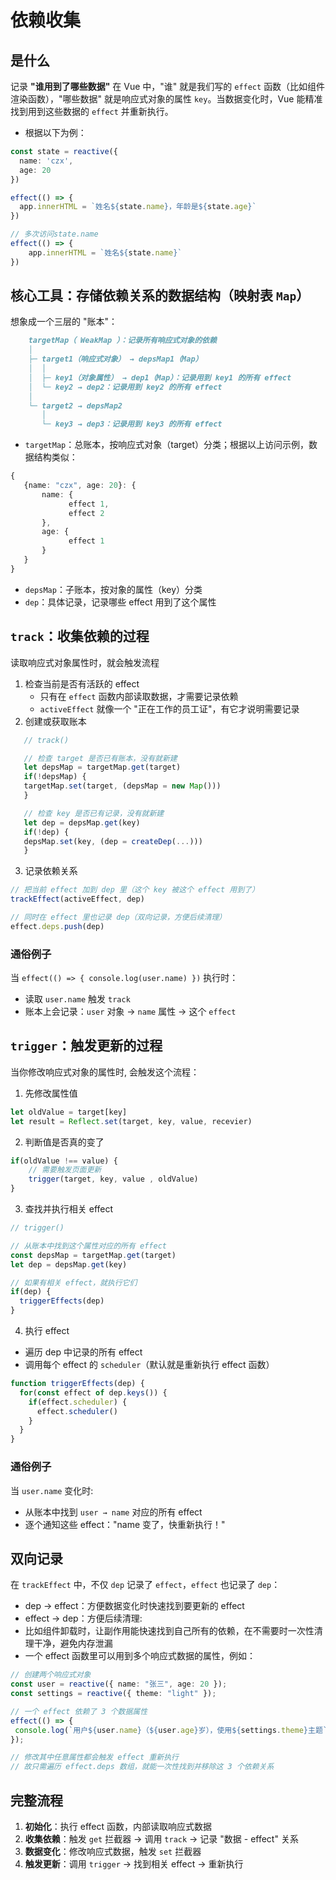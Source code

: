 # 依赖收集

## 是什么
记录 **"谁用到了哪些数据"**
在 Vue 中，"谁" 就是我们写的 `effect` 函数（比如组件渲染函数），"哪些数据" 就是响应式对象的属性 `key`。当数据变化时，Vue 能精准找到用到这些数据的 `effect` 并重新执行。
 - 根据以下为例：
```ts
const state = reactive({
  name: 'czx',
  age: 20
})

effect(() => {
  app.innerHTML = `姓名${state.name}，年龄是${state.age}`
})

// 多次访问state.name
effect(() => {
    app.innerHTML = `姓名${state.name}`
})
```

## 核心工具：存储依赖关系的数据结构（映射表 `Map`）
想象成一个三层的 "账本"：
```md
    targetMap（ WeakMap ）：记录所有响应式对象的依赖
    │
    ├─ target1（响应式对象） → depsMap1（Map）
    │  │
    │  ├─ key1（对象属性） → dep1（Map）：记录用到 key1 的所有 effect
    │  └─ key2 → dep2：记录用到 key2 的所有 effect
    │
    └─ target2 → depsMap2
       │
       └─ key3 → dep3：记录用到 key3 的所有 effect
```

 - `targetMap`：总账本，按响应式对象（target）分类；根据以上访问示例，数据结构类似：
 ```ts
{
    {name: "czx", age: 20}: {
        name: {
              effect 1,
              effect 2
        },
        age: {
              effect 1
        }
    }
}
 ```

 - `depsMap`：子账本，按对象的属性（key）分类
 - `dep`：具体记录，记录哪些 effect 用到了这个属性


## `track`：收集依赖的过程
读取响应式对象属性时，就会触发流程
 1. 检查当前是否有活跃的 effect
    - 只有在 `effect` 函数内部读取数据，才需要记录依赖
    - `activeEffect` 就像一个 "正在工作的员工证"，有它才说明需要记录
 2. 创建或获取账本
 
 ```ts
    // track()

    // 检查 target 是否已有账本，没有就新建
    let depsMap = targetMap.get(target)
    if(!depsMap) {
    targetMap.set(target, (depsMap = new Map()))
    }

    // 检查 key 是否已有记录，没有就新建
    let dep = depsMap.get(key)
    if(!dep) {
    depsMap.set(key, (dep = createDep(...)))
    }
 ```

 3. 记录依赖关系

 ```ts
// 把当前 effect 加到 dep 里（这个 key 被这个 effect 用到了）
trackEffect(activeEffect, dep)

// 同时在 effect 里也记录 dep（双向记录，方便后续清理）
effect.deps.push(dep)
 ```

 ### 通俗例子

 当 `effect(() => { console.log(user.name) })` 执行时：
  - 读取 `user.name` 触发 `track`
  - 账本上会记录：`user` 对象 → `name` 属性 → 这个 `effect`


## `trigger`：触发更新的过程 
当你修改响应式对象的属性时, 会触发这个流程：

1. 先修改属性值
```ts
let oldValue = target[key]
let result = Reflect.set(target, key, value, recevier)
```

2. 判断值是否真的变了
```ts
if(oldValue !== value) {
    // 需要触发页面更新
    trigger(target, key, value , oldValue)
}
```

3. 查找并执行相关 effect
```ts
// trigger()

// 从账本中找到这个属性对应的所有 effect
const depsMap = targetMap.get(target)
let dep = depsMap.get(key)

// 如果有相关 effect，就执行它们
if(dep) {
  triggerEffects(dep)
}
```

4. 执行 effect
 - 遍历 dep 中记录的所有 effect
 - 调用每个 effect 的 `scheduler`（默认就是重新执行 effect 函数）
```ts
function triggerEffects(dep) {
  for(const effect of dep.keys()) {
    if(effect.scheduler) {
      effect.scheduler()
    }
  }
}
```


### 通俗例子
当 `user.name` 变化时:
 - 从账本中找到 `user → name` 对应的所有 effect
 - 逐个通知这些 effect："name 变了，快重新执行！"

## 双向记录
在 `trackEffect` 中，不仅 `dep` 记录了 `effect`，`effect` 也记录了 `dep`：
 - dep → effect：方便数据变化时快速找到要更新的 effect
 - effect → dep：方便后续清理:
 - 比如组件卸载时，让副作用能快速找到自己所有的依赖，在不需要时一次性清理干净，避免内存泄漏
 - 一个 effect 函数里可以用到多个响应式数据的属性，例如：
 ```ts
// 创建两个响应式对象
const user = reactive({ name: "张三", age: 20 });
const settings = reactive({ theme: "light" });

// 一个 effect 依赖了 3 个数据属性
effect(() => {
  console.log(`用户${user.name}（${user.age}岁），使用${settings.theme}主题`);
});

// 修改其中任意属性都会触发 effect 重新执行
// 故只需遍历 effect.deps 数组，就能一次性找到并移除这 3 个依赖关系
 ```


## 完整流程

1. **初始化**：执行 effect 函数，内部读取响应式数据
2. **收集依赖**：触发 `get` 拦截器 → 调用 `track` → 记录 "数据 - effect" 关系
3. **数据变化**：修改响应式数据，触发 `set` 拦截器
4. **触发更新**：调用 `trigger` → 找到相关 effect → 重新执行